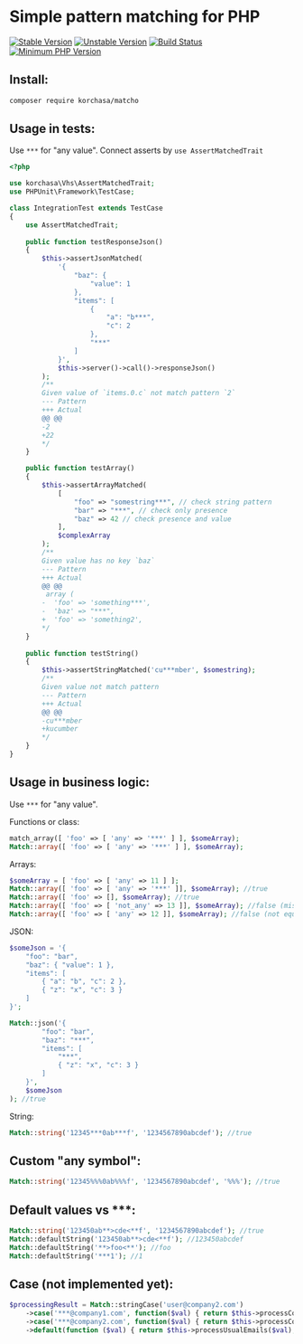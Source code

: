 # Simple pattern matching for PHP 

[![Stable Version](https://img.shields.io/packagist/v/korchasa/matcho.svg?style=flat-square)](https://packagist.org/packages/korchasa/matcho)
[![Unstable Version](https://img.shields.io/packagist/vpre/korchasa/matcho.svg?style=flat-square)](https://packagist.org/packages/korchasa/matcho)
[![Build Status](https://travis-ci.org/korchasa/matcho.svg?style=flat-square)](https://travis-ci.org/korchasa/matcho)
[![Minimum PHP Version](https://img.shields.io/badge/php-%3E%3D%207.0-8892BF.svg?style=flat-square)](https://php.net/)

## Install:
```bash
composer require korchasa/matcho
```

## Usage in tests:

Use ```***``` for "any value". Connect asserts by ```use AssertMatchedTrait```

```php
<?php 

use korchasa\Vhs\AssertMatchedTrait;
use PHPUnit\Framework\TestCase;

class IntegrationTest extends TestCase
{
    use AssertMatchedTrait;
    
    public function testResponseJson()
    {    
        $this->assertJsonMatched(
            '{
                "baz": {
                    "value": 1
                },
                "items": [
                    { 
                        "a": "b***",
                        "c": 2
                    },
                    "***"  
                ]
            }',
            $this->server()->call()->responseJson()
        );
        /**
        Given value of `items.0.c` not match pattern `2`
        --- Pattern
        +++ Actual
        @@ @@
        -2
        +22
        */
    }

    public function testArray()
    {
        $this->assertArrayMatched(
            [
                "foo" => "somestring***", // check string pattern
                "bar" => "***", // check only presence
                "baz" => 42 // check presence and value
            ],
            $complexArray
        );
        /**
        Given value has no key `baz`
        --- Pattern
        +++ Actual
        @@ @@
         array (
        -  'foo' => 'something***',
        -  'baz' => "***",
        +  'foo' => 'something2',
        */
    }
    
    public function testString()
    {
        $this->assertStringMatched('cu***mber', $somestring);
        /**
        Given value not match pattern
        --- Pattern
        +++ Actual
        @@ @@
        -cu***mber
        +kucumber
        */
    }   
}
```

## Usage in business logic:

Use ```***``` for "any value".

Functions or class:
```php
match_array([ 'foo' => [ 'any' => '***' ] ], $someArray); 
Match::array([ 'foo' => [ 'any' => '***' ] ], $someArray);
```

Arrays:
```php
$someArray = [ 'foo' => [ 'any' => 11 ] ];
Match::array([ 'foo' => [ 'any' => '***' ]], $someArray); //true
Match::array([ 'foo' => [], $someArray); //true
Match::array([ 'foo' => [ 'not_any' => 13 ]], $someArray); //false (missed key foo.not_any)
Match::array([ 'foo' => [ 'any' => 12 ]], $someArray); //false (not equals values foo.any)
```

JSON:
```php
$someJson = '{
    "foo": "bar",
    "baz": { "value": 1 },
    "items": [
        { "a": "b", "c": 2 },
        { "z": "x", "c": 3 }    
    ]
}';

Match::json('{
        "foo": "bar",
        "baz": "***",
        "items": [
            "***",
            { "z": "x", "c": 3 }    
        ]
    }',
    $someJson
); //true
```

String:
```php
Match::string('12345***0ab***f', '1234567890abcdef'); //true          
```

## Custom "any symbol":
```php
Match::string('12345%%%0ab%%%f', '1234567890abcdef', '%%%'); //true
```

## Default values vs ***: 
```php
Match::string('123450ab**>cde<**f', '1234567890abcdef'); //true
Match::defaultString('123450ab**>cde<**f'); //123450abcdef
Match::defaultString('**>foo<**'); //foo
Match::defaultString('***1'); //1
```

## Case (not implemented yet):
```php
$processingResult = Match::stringCase('user@company2.com')
    ->case('***@company1.com', function($val) { return $this->processCompany1Email($val); })
    ->case('***@company2.com', function($val) { return $this->processCompany2Email($val); })
    ->default(function ($val) { return $this->processUsualEmails($val); });
```
